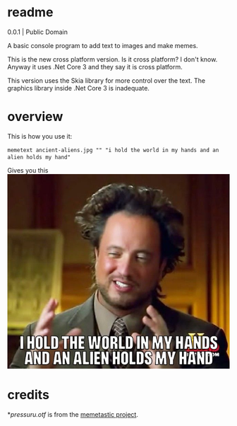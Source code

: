 # readme
0.0.1 | Public Domain

A basic console program to add text to images and make memes.

This is the new cross platform version. Is it cross platform? I don't know. Anyway it uses .Net Core 3 and 
they say it is cross platform.

This version uses the Skia library for more control over the text. The graphics library inside .Net Core 3 
is inadequate.

# overview
This is how you use it:
```
memetext ancient-aliens.jpg "" "i hold the world in my hands and an alien holds my hand"
```
Gives you this<br>
![](res/meme.jpg)

# credits
**pressuru.otf* is from the [memetastic project](https://github.com/gsantner/memetastic).